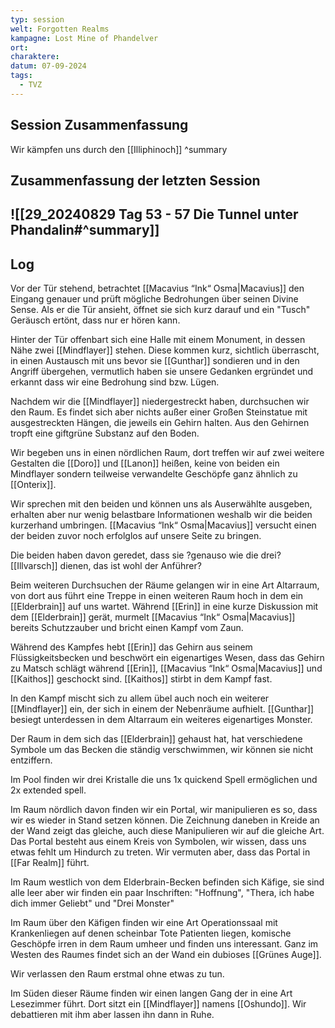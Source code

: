 ```yaml
---
typ: session
welt: Forgotten Realms
kampagne: Lost Mine of Phandelver
ort: 
charaktere: 
datum: 07-09-2024
tags:
  - TVZ
---
```

## Session Zusammenfassung

Wir kämpfen uns durch den [[Illiphinoch]]
^summary

## Zusammenfassung der letzten Session

![[29_20240829 Tag 53 - 57 Die Tunnel unter Phandalin#^summary]]
---

## Log

Vor der Tür stehend, betrachtet [[Macavius “Ink“ Osma|Macavius]] den Eingang genauer und prüft mögliche Bedrohungen über seinen Divine Sense. Als er die Tür ansieht, öffnet sie sich kurz darauf und ein "Tusch" Geräusch ertönt, dass nur er hören kann.

Hinter der Tür offenbart sich eine Halle mit einem Monument, in dessen Nähe zwei [[Mindflayer]] stehen. Diese kommen kurz, sichtlich überrascht, in einen Austausch mit uns bevor sie [[Gunthar]] sondieren und in den Angriff übergehen, vermutlich haben sie unsere Gedanken ergründet und erkannt dass wir eine Bedrohung sind bzw. Lügen.

Nachdem wir die [[Mindflayer]] niedergestreckt haben, durchsuchen wir den Raum. Es findet sich aber nichts außer einer Großen Steinstatue mit ausgestreckten Hängen, die jeweils ein Gehirn halten. Aus den Gehirnen tropft eine giftgrüne Substanz auf den Boden.

Wir begeben uns in einen nördlichen Raum, dort treffen wir auf zwei weitere Gestalten die [[Doro]] und [[Lanon]] heißen, keine von beiden ein Mindflayer sondern teilweise verwandelte Geschöpfe ganz ähnlich zu [[Onterix]].

Wir sprechen mit den beiden und können uns als Auserwählte ausgeben, erhalten aber nur wenig belastbare Informationen weshalb wir die beiden kurzerhand umbringen. [[Macavius “Ink“ Osma|Macavius]] versucht einen der beiden zuvor noch erfolglos auf unsere Seite zu bringen.

Die beiden haben davon geredet, dass sie ?genauso wie die drei? [[Illvarsch]] dienen, das ist wohl der Anführer?

Beim weiteren Durchsuchen der Räume gelangen wir in eine Art Altarraum, von dort aus führt eine Treppe in einen weiteren Raum hoch in dem ein [[Elderbrain]] auf uns wartet. Während [[Erin]] in eine kurze Diskussion mit dem [[Elderbrain]] gerät, murmelt [[Macavius “Ink“ Osma|Macavius]] bereits Schutzzauber und bricht einen Kampf vom Zaun.

Während des Kampfes hebt [[Erin]] das Gehirn aus seinem Flüssigkeitsbecken und beschwört ein eigenartiges Wesen, dass das Gehirn zu Matsch schlägt während [[Erin]], [[Macavius “Ink“ Osma|Macavius]] und [[Kaithos]] geschockt sind. [[Kaithos]] stirbt in dem Kampf fast.

In den Kampf mischt sich zu allem übel auch noch ein weiterer [[Mindflayer]] ein, der sich in einem der Nebenräume aufhielt. [[Gunthar]] besiegt unterdessen in dem Altarraum ein weiteres eigenartiges Monster.

Der Raum in dem sich das [[Elderbrain]] gehaust hat, hat verschiedene Symbole um das Becken die ständig verschwimmen, wir können sie nicht entziffern.

Im Pool finden wir drei Kristalle die uns 1x quickend Spell ermöglichen und 2x extended spell.

Im Raum nördlich davon finden wir ein Portal, wir manipulieren es so, dass wir es wieder in Stand setzen können. Die Zeichnung daneben in Kreide an der Wand zeigt das gleiche, auch diese Manipulieren wir auf die gleiche Art. Das Portal besteht aus einem Kreis von Symbolen, wir wissen, dass uns etwas fehlt um Hindurch zu treten. Wir vermuten aber, dass das Portal in [[Far Realm]] führt.

Im Raum westlich von dem Elderbrain-Becken befinden sich Käfige, sie sind alle leer aber wir finden ein paar Inschriften: "Hoffnung", "Thera, ich habe dich immer Geliebt" und "Drei Monster"

Im Raum über den Käfigen finden wir eine Art Operationssaal mit Krankenliegen auf denen scheinbar Tote Patienten liegen, komische Geschöpfe irren in dem Raum umheer und finden uns interessant. Ganz im Westen des Raumes findet sich an der Wand ein dubioses [[Grünes Auge]].

Wir verlassen den Raum erstmal ohne etwas zu tun.

Im Süden dieser Räume finden wir einen langen Gang der in eine Art Lesezimmer führt. Dort sitzt ein [[Mindflayer]] namens [[Oshundo]]. Wir debattieren mit ihm aber lassen ihn dann in Ruhe.
